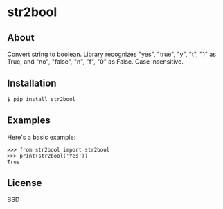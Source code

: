 # str2bool

## About
Convert string to boolean.
Library recognizes "yes", "true", "y", "t", "1" as True, and "no", "false", "n", "f", "0" as False.
Case insensitive.

## Installation

    $ pip install str2bool

## Examples
Here's a basic example:

    >>> from str2bool import str2bool
    >>> print(str2bool('Yes'))
    True

## License
BSD
